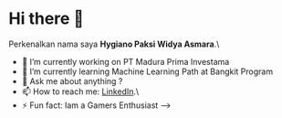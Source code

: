 # Hi there 👋

Perkenalkan nama saya **Hygiano Paksi Widya Asmara**.\ 

- 🔭 I’m currently working on PT Madura Prima Investama
- 🌱 I’m currently learning Machine Learning Path at Bangkit Program 
- 💬 Ask me about anything ?
- 📫 How to reach me: [LinkedIn](https://www.linkedin.com/in/hygianopaksiwidyaasmara/).\
- ⚡ Fun fact: Iam a Gamers Enthusiast
-->
